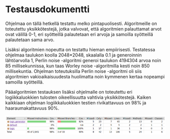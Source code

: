 # Testausdokumentti

Ohjelmaa on tällä hetkellä testattu melko pintapuolisesti. Algoritmeille on toteutettu yksikkötestejä, jotka valvovat, että
algoritmien palauttamat arvot ovat välillä 0-1, eri syötteillä palautetaan eri arvoja ja samoilla syötteillä palautetaan sama arvo.

Lisäksi algoritmien nopeutta on testattu hieman empiirisesti. Testatessa ohjelmaa taulukon koolla 2048*2048, skaalalla 0.1 
ja generoinnin lähtöarvolla 1, Perlin noise -algoritmi generoi taulukon 4194304 arvoa noin 85 millisekunnissa, kun taas Worley 
noise -algoritmilla kesti noin 850 millisekuntia. Ohjelman toteutuksilla Perlin noise -algoritmi oli siis algoritmien 
vakioaikaisuudesta huolimatta noin kymmenen kertaa nopeampi samoilla syötteillä.

Pääalgoritmien testauksen lisäksi ohjelmalle on toteutettu eri logiikkaluokkien tulosten oikeellisuutta vahtivia yksikkötestejä.
Kaiken kaikkiaan ohjelman logiikkaluokkien testien rivikattavuus on 98% ja haaraumakattavuus 90%.

![Kattavuusraportti](https://github.com/Tubaias/noisegen/blob/master/documentation/images/testcoverage.png)
